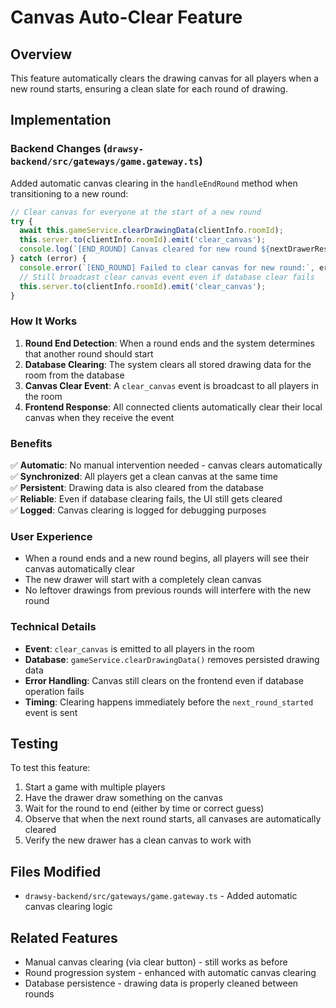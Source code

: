 # Canvas Auto-Clear Feature

## Overview

This feature automatically clears the drawing canvas for all players when a new round starts, ensuring a clean slate for each round of drawing.

## Implementation

### Backend Changes (`drawsy-backend/src/gateways/game.gateway.ts`)

Added automatic canvas clearing in the `handleEndRound` method when transitioning to a new round:

```typescript
// Clear canvas for everyone at the start of a new round
try {
  await this.gameService.clearDrawingData(clientInfo.roomId);
  this.server.to(clientInfo.roomId).emit('clear_canvas');
  console.log(`[END_ROUND] Canvas cleared for new round ${nextDrawerResult.roundNumber}`);
} catch (error) {
  console.error(`[END_ROUND] Failed to clear canvas for new round:`, error);
  // Still broadcast clear canvas event even if database clear fails
  this.server.to(clientInfo.roomId).emit('clear_canvas');
}
```

### How It Works

1. **Round End Detection**: When a round ends and the system determines that another round should start
2. **Database Clearing**: The system clears all stored drawing data for the room from the database
3. **Canvas Clear Event**: A `clear_canvas` event is broadcast to all players in the room
4. **Frontend Response**: All connected clients automatically clear their local canvas when they receive the event

### Benefits

✅ **Automatic**: No manual intervention needed - canvas clears automatically  
✅ **Synchronized**: All players get a clean canvas at the same time  
✅ **Persistent**: Drawing data is also cleared from the database  
✅ **Reliable**: Even if database clearing fails, the UI still gets cleared  
✅ **Logged**: Canvas clearing is logged for debugging purposes

### User Experience

- When a round ends and a new round begins, all players will see their canvas automatically clear
- The new drawer will start with a completely clean canvas
- No leftover drawings from previous rounds will interfere with the new round

### Technical Details

- **Event**: `clear_canvas` is emitted to all players in the room
- **Database**: `gameService.clearDrawingData()` removes persisted drawing data
- **Error Handling**: Canvas still clears on the frontend even if database operation fails
- **Timing**: Clearing happens immediately before the `next_round_started` event is sent

## Testing

To test this feature:

1. Start a game with multiple players
2. Have the drawer draw something on the canvas
3. Wait for the round to end (either by time or correct guess)
4. Observe that when the next round starts, all canvases are automatically cleared
5. Verify the new drawer has a clean canvas to work with

## Files Modified

- `drawsy-backend/src/gateways/game.gateway.ts` - Added automatic canvas clearing logic

## Related Features

- Manual canvas clearing (via clear button) - still works as before
- Round progression system - enhanced with automatic canvas clearing
- Database persistence - drawing data is properly cleaned between rounds
